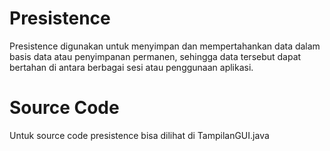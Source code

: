 # Presistence
Presistence digunakan untuk menyimpan dan mempertahankan data dalam basis data atau penyimpanan permanen, sehingga data tersebut dapat bertahan di antara berbagai sesi atau penggunaan aplikasi.

# Source Code
Untuk source code presistence bisa dilihat di TampilanGUI.java
